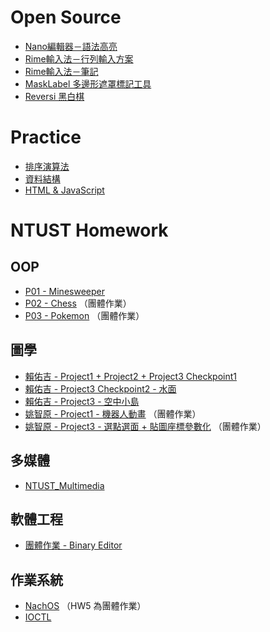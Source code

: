 # Open Source

- [Nano編輯器－語法高亮](https://github.com/jeang-bo-yuan/nanorc-syntax-highlight)
- [Rime輸入法－行列輸入方案](https://github.com/jeang-bo-yuan/rime-array-extended)
- [Rime輸入法－筆記](https://github.com/jeang-bo-yuan/rime-notebook)
- [MaskLabel 多邊形遮罩標記工具](https://github.com/jeang-bo-yuan/MaskLabel)
- [Reversi 黑白棋](https://github.com/jeang-bo-yuan/NTUST-Introduction-to-Computer-Graphics/tree/main/reversi)

# Practice

- [排序演算法](https://github.com/jeang-bo-yuan/sort-algorithm)
- [資料結構](https://github.com/jeang-bo-yuan/DataStructure)
- [HTML & JavaScript](https://github.com/jeang-bo-yuan/jeang-bo-yuan.github.io)

# NTUST Homework

## OOP

- [P01 - Minesweeper](https://github.com/jeang-bo-yuan/oop-qt-project/tree/main/minesweeper)
- [P02 - Chess](https://github.com/a0922762/NTUST_OOP_Project2_Chess) （團體作業）
- [P03 - Pokemon](https://github.com/jeang-bo-yuan/NTUST-OOP-Project3-Pokemon) （團體作業）

## 圖學

- [賴佑吉 - Project1 + Project2 + Project3 Checkpoint1](https://github.com/jeang-bo-yuan/NTUST-Introduction-to-Computer-Graphics)
- [賴佑吉 - Project3 Checkpoint2 - 水面](https://github.com/jeang-bo-yuan/NTUST-opengl-wave)
- [賴佑吉 - Project3 - 空中小島](https://github.com/jeang-bo-yuan/NTUST-opengl-theme-park)
- [姚智原 - Project1 - 機器人動畫](https://github.com/jeang-bo-yuan/Robot_Dance) （團體作業）
- [姚智原 - Project3 - 選點選面 + 貼圖座標參數化](https://github.com/jeang-bo-yuan/OpenMesh-Project) （團體作業）

## 多媒體

- [NTUST_Multimedia](https://github.com/jeang-bo-yuan/NTUST_Multimedia)

## 軟體工程

- [團體作業 - Binary Editor](https://github.com/jeang-bo-yuan/BinaryEditor)

## 作業系統

- [NachOS](https://github.com/jeang-bo-yuan/NachOS) （HW5 為團體作業）
- [IOCTL](https://github.com/jeang-bo-yuan/IOCTL)

<!--
**jeang-bo-yuan/jeang-bo-yuan** is a ✨ _special_ ✨ repository because its `README.md` (this file) appears on your GitHub profile.

Here are some ideas to get you started:

- 🔭 I’m currently working on ...
- 🌱 I’m currently learning ...
- 👯 I’m looking to collaborate on ...
- 🤔 I’m looking for help with ...
- 💬 Ask me about ...
- 📫 How to reach me: ...
- 😄 Pronouns: ...
- ⚡ Fun fact: ...
-->
